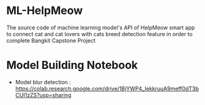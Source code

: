 # ML-HelpMeow

The source code of machine learning model's API of HelpMeow smart app to connect cat and cat lovers with cats breed detection feature in order to complete Bangkit Capstone Project

# Model Building Notebook
- Model blur detection : https://colab.research.google.com/drive/1BjYWP4_IekkruuA9meff0dT3bCUI1zZS?usp=sharing
